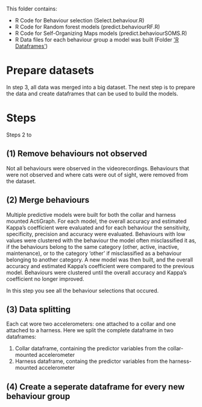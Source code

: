 This folder contains:
- R Code for Behaviour selection (Select.behaviour.R)
- R Code for Random forest models (predict.behaviourRF.R)
- R Code for Self-Organizing Maps models (predict.behaviourSOMS.R)
- R Data files for each behaviour group a model was built (Folder ['R Dataframes'](https://github.com/MSmit1992/Cat_Accelerometry/blob/main/Step%204:%20Build%20predictive%20models/R%20dataframes))

# Prepare datasets
In step 3, all data was merged into a big dataset. The next step is to prepare the data and create dataframes that can be used to build the models.

# Steps
Steps 2 to 
## (1) Remove behaviours not observed
Not all behaviours were observed in the videorecordings. Behaviours that were not observed and where cats were out of sight, were removed from the dataset. 
## (2) Merge behaviours
Multiple predictive models were built for both the collar and harness mounted ActiGraph. For each model, the overall accuracy and estimated Kappa’s coefficient were evaluated and for each behaviour the sensitivity, specificity, precision and accuracy were evaluated. Behaviours with low values were clustered with the behaviour the model often misclassified it as, if the behaviours belong to the same category (other, active, inactive, maintenance), or to the category ‘other’ if misclassified as a behaviour belonging to another category. A new model was then built, and the overall accuracy and estimated Kappa’s coefficient were compared to the previous model. Behaviours were clustered until the overall accuracy and Kappa’s coefficient no longer improved.

In this step you see all the behaviour selections that occured.
## (3) Data splitting
Each cat wore two accelerometers: one attached to a collar and one attached to a harness. Here we split the complete dataframe in two dataframes:
1. Collar dataframe, containing the predictor variables from the collar-mounted accelerometer
2. Harness dataframe, containg the predictor variables from the harness-mounted accelerometer
## (4) Create a seperate dataframe for every new behaviour group

